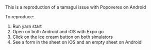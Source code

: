 This is a reproduction of a tamagui issue with Popoveres on Android

To reproduce:

1. Run yarn start
2. Open on both Android and iOS with Expo go
3. Click on the ice cream button on both simulators
4. See a form in the sheet on iOS and an empty sheet on Android
